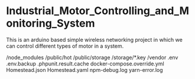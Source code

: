 # Industrial_Motor_Controlling_and_Monitoring_System
This is an arduino based simple wireless networking project in which we can control different types of motor in a system.

/node_modules
/public/hot
/public/storage
/storage/*.key
/vendor
.env
.env.backup
.phpunit.result.cache
docker-compose.override.yml
Homestead.json
Homestead.yaml
npm-debug.log
yarn-error.log
